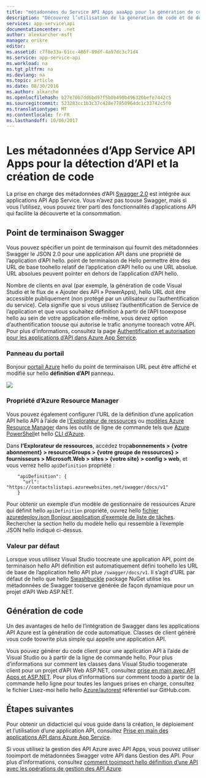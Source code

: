 ```yaml
---
title: "métadonnées du Service API Apps aaaApp pour la génération de code et de découverte des API | Documents Microsoft"
description: "Découvrez l’utilisation de la génération de code et de découverte la toofacilitate API des métadonnées Swagger par les API Apps dans Azure App Service."
services: app-service\api
documentationcenter: .net
author: alexkarcher-msft
manager: erikre
editor: 
ms.assetid: c7f8e33a-61cc-486f-89df-4a97dc3c71d4
ms.service: app-service-api
ms.workload: na
ms.tgt_pltfrm: na
ms.devlang: na
ms.topic: article
ms.date: 08/30/2016
ms.author: alkarche
ms.openlocfilehash: b27e70b7dd6bd97f5b0b490b496320befe7442c5
ms.sourcegitcommit: 523283cc1b3c37c428e77850964dc1c33742c5f0
ms.translationtype: MT
ms.contentlocale: fr-FR
ms.lasthandoff: 10/06/2017
---
```

# <a name="app-service-api-apps-metadata-for-api-discovery-and-code-generation"></a>Les métadonnées d’App Service API Apps pour la détection d’API et la création de code
La prise en charge des métadonnées d’API [Swagger 2.0](http://swagger.io/) est intégrée aux applications API App Service. Vous n’avez pas toouse Swagger, mais si vous l’utilisez, vous pouvez tirer parti des fonctionnalités d’applications API qui facilite la découverte et la consommation.   

## <a name="swagger-endpoint"></a>Point de terminaison Swagger
Vous pouvez spécifier un point de terminaison qui fournit des métadonnées Swagger le JSON 2.0 pour une application API dans une propriété de l’application d’API hello. point de terminaison de Hello permettre être des URL de base toohello relatif de l’application d’API hello ou une URL absolue. URL absolues peuvent pointer en dehors de l’application d’API hello. 

Nombre de clients en aval (par exemple, la génération de code Visual Studio et le flux de « Ajouter des API » PowerApps), hello URL doit être accessible publiquement (non protégé par un utilisateur ou l’authentification du service). Cela signifie que si vous utilisez l’authentification de Service de l’application et que vous souhaitez définition à partir de l’API tooexpose hello au sein de votre application elle-même, vous devez option d’authentification toouse qui autorise le trafic anonyme tooreach votre API. Pour plus d’informations, consultez la page [Authentification et autorisation pour les applications d’API dans Azure App Service](app-service-api-authentication.md).

### <a name="portal-blade"></a>Panneau du portail
Bonjour [portail Azure](https://portal.azure.com/) hello du point de terminaison URL peut être affiché et modifié sur hello **définition d’API** panneau.

![](./media/app-service-api-metadata/apidefblade.png)

### <a name="azure-resource-manager-property"></a>Propriété d’Azure Resource Manager
Vous pouvez également configurer l’URL de la définition d’une application API hello API à l’aide de [l’Explorateur de ressources](https://resources.azure.com/) ou [modèles Azure Resource Manager](../azure-resource-manager/resource-group-authoring-templates.md) dans les outils de ligne de commande tels que [Azure PowerShell](/powershell/azureps-cmdlets-docs)et hello [CLI d’Azure](../cli-install-nodejs.md). 

Dans **l’Explorateur de ressources**, accédez trop**abonnements > {votre abonnement} > resourceGroups > {votre groupe de ressources} > fournisseurs > Microsoft.Web > sites > {votre site} > config > web**, et vous verrez hello `apiDefinition` propriété :

        "apiDefinition": {
          "url": "https://contactslistapi.azurewebsites.net/swagger/docs/v1"
        }

Pour obtenir un exemple d’un modèle de gestionnaire de ressources Azure qui définit hello `apiDefinition` propriété, ouvrez hello [fichier azuredeploy.json Bonjour application d’exemple de liste de tâches](https://github.com/azure-samples/app-service-api-dotnet-todo-list/blob/master/azuredeploy.json). Rechercher la section hello du modèle hello qui ressemble à l’exemple JSON hello indiqué ci-dessus.

### <a name="default-value"></a>Valeur par défaut
Lorsque vous utilisez Visual Studio toocreate une application API, point de terminaison hello API définition est automatiquement défini toohello les URL de base de l’application hello API plue `/swagger/docs/v1`. Il s’agit d’URL par défaut de hello que hello [Swashbuckle](https://www.nuget.org/packages/Swashbuckle) package NuGet utilise les métadonnées de Swagger tooserve générée de façon dynamique pour un projet d’API Web ASP.NET. 

## <a name="code-generation"></a>Génération de code
Un des avantages de hello de l’intégration de Swagger dans les applications API Azure est la génération de code automatique. Classes de client généré vous code toowrite plus simple qui appelle une application API.

Vous pouvez générer du code client pour une application API à l’aide de Visual Studio ou à partir de la ligne de commande hello. Pour plus d’informations sur comment les classes dans Visual Studio toogenerate client pour un projet d’API Web ASP.NET, consultez [prise en main avec API Apps et ASP.NET](app-service-api-dotnet-get-started.md#codegen). Pour plus d’informations sur comment toodo à partir de la commande hello ligne pour toutes les langues prises en charge, consultez le fichier Lisez-moi hello hello [Azure/autorest](https://github.com/azure/autorest) référentiel sur GitHub.com.

## <a name="next-steps"></a>Étapes suivantes
Pour obtenir un didacticiel qui vous guide dans la création, le déploiement et l’utilisation d’une application API, consultez [Prise en main des applications API dans Azure App Service](app-service-api-dotnet-get-started.md).

Si vous utilisez la gestion des API Azure avec API Apps, vous pouvez utiliser tooimport de métadonnées Swagger votre API dans Gestion des API. Pour plus d’informations, consultez [comment tooimport hello définition d’une API avec les opérations de gestion des API Azure](../api-management/api-management-howto-import-api.md). 


